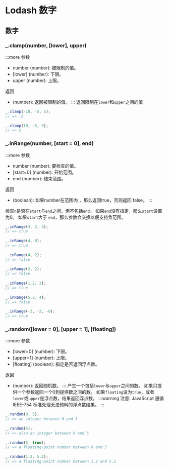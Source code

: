 # Lodash 数字
## 数字

### _.clamp(number, [lower], upper)
:::more 参数
- number (number): 被限制的值。
- [lower] (number): 下限。
- upper (number): 上限。

返回
- (number): 返回被限制的值。
:::
返回限制在`lower`和`upper`之间的值
```js
_.clamp(-10, -5, 5);
// => -5
 
_.clamp(10, -5, 5);
// => 5
```

### _.inRange(number, [start = 0], end)
:::more 参数
- number (number): 要检查的值。
- [start=0] (number): 开始范围。
- end (number): 结束范围。

返回
- (boolean): 如果number在范围内 ，那么返回true，否则返回 false。
:::


检查`n`是否在`start`与`end`之间，但不包括`end`。 如果`end`没有指定，那么`start`设置为0。 如果`start`大于 `end`，那么参数会交换以便支持负范围。
```js
_.inRange(3, 2, 4);
// => true
 
_.inRange(4, 8);
// => true
 
_.inRange(4, 2);
// => false
 
_.inRange(2, 2);
// => false
 
_.inRange(1.2, 2);
// => true
 
_.inRange(5.2, 4);
// => false
 
_.inRange(-3, -2, -6);
// => true
```

### _.random([lower = 0], [upper = 1], [floating])
:::more 参数
- [lower=0] (number): 下限。
- [upper=1] (number): 上限。
- [floating] (boolean): 指定是否返回浮点数。

返回
- (number): 返回随机数。
:::
产生一个包括`lower`与`upper`之间的数。 如果只提供一个参数返回一个0到提供数之间的数。 如果`floating`设为`true`，或者`lower`或`upper`是浮点数，结果返回浮点数。
:::warning 注意: 
JavaScript 遵循 IEEE-754 标准处理无法预料的浮点数结果。
:::
```js
_.random(0, 5);
// => an integer between 0 and 5
 
_.random(5);
// => also an integer between 0 and 5
 
_.random(5, true);
// => a floating-point number between 0 and 5
 
_.random(1.2, 5.2);
// => a floating-point number between 1.2 and 5.2
```
